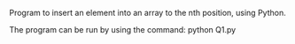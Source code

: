 Program to insert an element into an array to the nth position, using Python.

The program can be run by using the command:
python Q1.py
